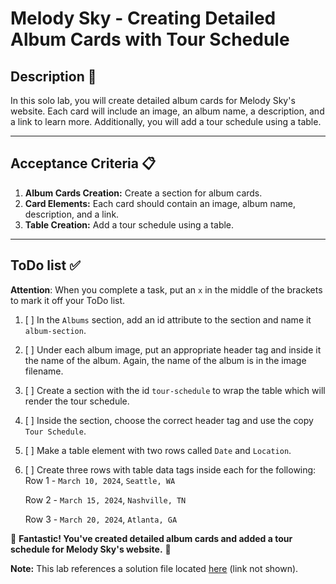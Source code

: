 # Melody Sky - Creating Detailed Album Cards with Tour Schedule

## Description 📄
In this solo lab, you will create detailed album cards for Melody Sky's website. Each card will include an image, an album name, a description, and a link to learn more. Additionally, you will add a tour schedule using a table.

---

## Acceptance Criteria 📋
1. **Album Cards Creation:** Create a section for album cards.
2. **Card Elements:** Each card should contain an image, album name, description, and a link.
3. **Table Creation:** Add a tour schedule using a table.

---

## ToDo list ✅
**Attention**: When you complete a task, put an `x` in the middle of the brackets to mark it off your ToDo list.


1. [ ] In the `Albums` section, add an id attribute to the section and name it `album-section`.
2. [ ] Under each album image, put an appropriate header tag and inside it the name of the album. Again, the name of the album is in the image filename.
3. [ ] Create a section with the id `tour-schedule` to wrap the table which will render the tour schedule.
4. [ ] Inside the section, choose the correct header tag and use the copy `Tour Schedule`.
5. [ ] Make a table element with two rows called `Date` and `Location`.
6. [ ] Create three rows with table data tags inside each for the following:
   Row 1 - `March 10, 2024`, `Seattle, WA`
   
   Row 2 - `March 15, 2024`, `Nashville, TN`
  
   Row 3 - `March 20, 2024`, `Atlanta, GA`

🎊 **Fantastic! You've created detailed album cards and added a tour schedule for Melody Sky's website.** 🎊

**Note:**  This lab references a solution file located [here](https://github.com/HackerUSA-CE/sdai-wde-d2-melody-sky-solo/blob/solution/index.html) (link not shown).